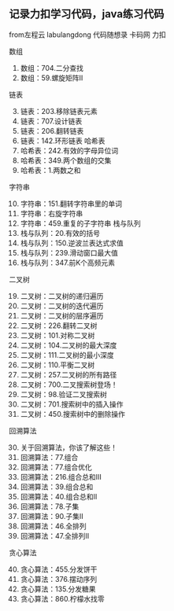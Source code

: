 ## 记录力扣学习代码，java练习代码

from左程云 labulangdong 代码随想录 卡码网 力扣




数组
1. 数组：704.⼆分查找
2. 数组：59.螺旋矩阵II

链表

3. 链表：203.移除链表元素
4. 链表：707.设计链表
5. 链表：206.翻转链表
6. 链表：142.环形链表
   哈希表
7. 哈希表：242.有效的字⺟异位词
8. 哈希表：349.两个数组的交集
9. 哈希表：1.两数之和

字符串

10. 字符串：151.翻转字符串⾥的单词
11. 字符串：右旋字符串
12. 字符串：459.重复的⼦字符串
    栈与队列
13. 栈与队列：20.有效的括号
14. 栈与队列：150.逆波兰表达式求值
15. 栈与队列：239.滑动窗⼝最⼤值
16. 栈与队列：347.前K个⾼频元素

⼆叉树

19. ⼆叉树：⼆叉树的递归遍历
20. ⼆叉树：⼆叉树的迭代遍历
21. ⼆叉树：⼆叉树的层序遍历
22. ⼆叉树：226.翻转⼆叉树
23. ⼆叉树：101.对称⼆叉树
24. ⼆叉树：104.⼆叉树的最⼤深度
25. ⼆叉树：111.⼆叉树的最⼩深度
26. ⼆叉树：110.平衡⼆叉树
27. ⼆叉树：257.⼆叉树的所有路径
28. ⼆叉树：700.⼆叉搜索树登场！
29. ⼆叉树：98.验证⼆叉搜索树
30. ⼆叉树：701.搜索树中的插⼊操作
31. ⼆叉树：450.搜索树中的删除操作

回溯算法

30. 关于回溯算法，你该了解这些！
31. 回溯算法：77.组合
32. 回溯算法：77.组合优化
33. 回溯算法：216.组合总和III
34. 回溯算法：39.组合总和
35. 回溯算法：40.组合总和II
36. 回溯算法：78.⼦集
37. 回溯算法：90.⼦集II
38. 回溯算法：46.全排列
39. 回溯算法：47.全排列II

贪⼼算法

40. 贪⼼算法：455.分发饼⼲
41. 贪⼼算法：376.摆动序列
42. 贪⼼算法：135.分发糖果
43. 贪⼼算法：860.柠檬⽔找零
